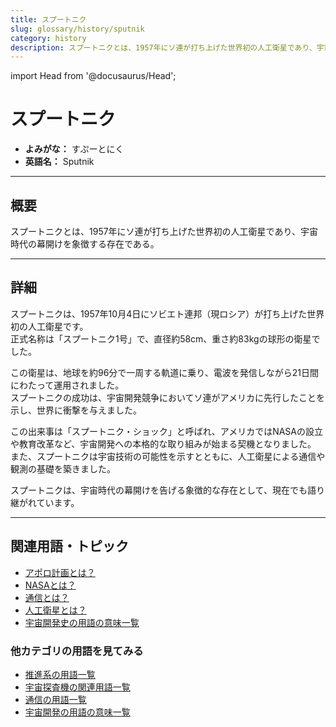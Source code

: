 ```yaml
---
title: スプートニク
slug: glossary/history/sputnik
category: history
description: スプートニクとは、1957年にソ連が打ち上げた世界初の人工衛星であり、宇宙時代の幕開けを象徴する存在である。
---
```


import Head from '@docusaurus/Head';

<Head>
  <script type="application/ld+json">
    {`{
      "@context": "https://schema.org",
      "@type": "DefinedTerm",
      "name": "スプートニク",
      "inDefinedTermSet": "https://www.space-portal.org",
      "termCode": "glossary/history/sputnik",
      "description": "スプートニクとは、1957年にソ連が打ち上げた世界初の人工衛星であり、宇宙時代の幕開けを象徴する存在である。",
      "url": "https://www.space-portal.org/docs/glossary/history/sputnik"
    }`}
  </script>
</Head>

# スプートニク

- **よみがな：** すぷーとにく  
- **英語名：** Sputnik  

---

## 概要

スプートニクとは、1957年にソ連が打ち上げた世界初の人工衛星であり、宇宙時代の幕開けを象徴する存在である。

---

## 詳細

スプートニクは、1957年10月4日にソビエト連邦（現ロシア）が打ち上げた世界初の人工衛星です。  
正式名称は「スプートニク1号」で、直径約58cm、重さ約83kgの球形の衛星でした。  

この衛星は、地球を約96分で一周する軌道に乗り、電波を発信しながら21日間にわたって運用されました。  
スプートニクの成功は、宇宙開発競争においてソ連がアメリカに先行したことを示し、世界に衝撃を与えました。  

この出来事は「スプートニク・ショック」と呼ばれ、アメリカではNASAの設立や教育改革など、宇宙開発への本格的な取り組みが始まる契機となりました。  
また、スプートニクは宇宙技術の可能性を示すとともに、人工衛星による通信や観測の基礎を築きました。  

スプートニクは、宇宙時代の幕開けを告げる象徴的な存在として、現在でも語り継がれています。

---

## 関連用語・トピック

- [アポロ計画とは？](glossary/history/apollo-program)
- [NASAとは？](organization/nasa)
- [通信とは？](communication/communication)
- [人工衛星とは？](satellite/satellite)
- [宇宙開発史の用語の意味一覧](category/history)

### 他カテゴリの用語を見てみる
- [推進系の用語一覧](category/propulsion)
- [宇宙探査機の関連用語一覧](category/explorer)
- [通信の用語一覧](category/communication)
- [宇宙開発の用語の意味一覧](category/glossary)


